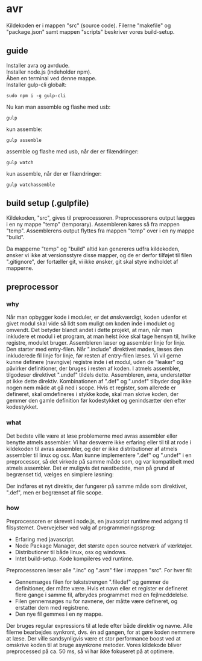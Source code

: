 # avr
Kildekoden er i mappen "src" (source code).
Filerne "makefile" og "package.json" samt mappen "scripts" beskriver vores build-setup.

## guide
Installer avra og avrdude.  
Installer node.js (indeholder npm).  
Åben en terminal ved denne mappe.  
Installer gulp-cli globalt:  
```
sudo npm i -g gulp-cli
```  
Nu kan man assemble og flashe med usb:  
```
gulp
```  
kun assemble:  
```
gulp assemble
```  
assemble og flashe med usb, når der er filændringer:  
```
gulp watch
```  
kun assemble, når der er filændringer:  
```
gulp watchassemble
```  

## build setup (.gulpfile)
Kildekoden, "src", gives til preprocessoren.
Preprocessorens output lægges i en ny mappe "temp" (temporary).
Assembleren køres så fra mappen "temp".
Assemblerens output flyttes fra mappen "temp" over i en ny mappe "build".

Da mapperne "temp" og "build" altid kan genereres udfra kildekoden, ønsker vi ikke at versionsstyre disse mapper, og de er derfor tilføjet til filen ".gitignore", der fortæller git, vi ikke ønsker, git skal styre indholdet af mapperne.

## preprocessor
### why
Når man opbygger kode i moduler, er det ønskværdigt, koden udenfor et givet modul skal vide så lidt som muligt om koden inde i modulet og omvendt.
Det betyder blandt andet i dette projekt, at man, når man inkludere et modul i et program, at man helst ikke skal tage hensyn til, hvilke registre, modulet bruger.
Assembleren læser og assembler linje for linje. Den starter med entry-filen. Når ".include" direktivet mødes, læses den inkluderede fil linje for linje, før resten af entry-filen læses.
Vi vil gerne kunne definere (navngive) registre inde i et modul, uden de "leaker" og påvirker definitioner, der bruges i resten af koden.
I atmels assembler, tilgodeser direktivet ".undef" tildels dette. Assembleren, avra, understøtter pt ikke dette direktiv.
Kombinationen af ".def" og ".undef" tilbyder dog ikke nogen nem måde at gå ned i scope. Hvis et register, som allerede er defineret, skal omdefineres i stykke kode, skal man skrive koden, der gemmer den gamle definition før kodestykket og genindsætter den efter kodestykket.

### what
Det bedste ville være at løse problemerne med avras assembler eller benytte atmels assembler. Vi har desværre ikke erfaring eller til til at rode i kildekoden til avras assembler, og der er ikke distributioner af atmels assembler til linux og osx.
Man kunne implementere ".def" og ".undef" i en preprocessor, så det virkede på samme måde som, og var kompatibelt med atmels assembler. Det er muligvis det næstbedste, men på grund af begrænset tid, vælges en simplere løsning:

Der indføres et nyt direktiv, der fungerer på samme måde som direktivet, ".def", men er begrænset af file scope.

### how
Preprocessoren er skrevet i node.js, en javascript runtime med adgang til filsystemet.
Overvejelser ved valg af programmeringssprog:  
- Erfaring med javascript.  
- Node Package Manager, det største open source netværk af værktøjer.
- Distributioner til både linux, osx og windows.
- Intet build-setup. Kode kompileres ved runtime.

Preprocessoren læser alle ".inc" og ".asm" filer i mappen "src".
For hver fil:
- Gennemsøges filen for tekststrengen ".filedef" og gemmer de definitioner, der måtte være. Hvis et navn eller et register er defineret flere gange i samme fil, afbrydes programmet med en fejlmeddelelse.
- Filen gennemsøges nu for navnene, der måtte være defineret, og erstatter dem med registrene.
- Den nye fil gemmes i en ny mappe.

Der bruges regular expressions til at lede efter både direktiv og navne.
Alle filerne bearbejdes synkront, dvs. én ad gangen, for at gøre koden nemmere at læse. Der ville sandsynligvis være et stor performance boost ved at omskrive koden til at bruge asynkrone metoder. Vores kildekode bliver preprocessed på ca. 50 ms, så vi har ikke fokuseret på at optimere.
